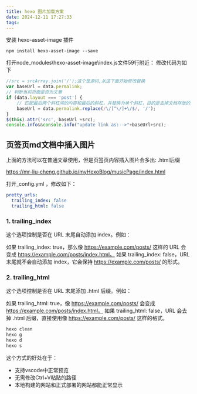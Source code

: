 ```yaml
---
title: hexo 图片加载方案
date: 2024-12-11 17:27:33
tags:
---
```


安装 hexo-asset-image 插件

```
npm install hexo-asset-image --save
```

打开node_modules\hexo-asset-image\index.js文件59行附近：
修改代码为如下

```js
//src = srcArray.join('/');这个是源码,从这下面开始修改替换
var baseUrl = data.permalink;
// 判断当前页面是否为文章
if (data.layout === 'post') {
    // 匹配最后两个斜杠间的内容和最后的斜杠，并替换为单个斜杠，目的是去掉文档存放的文件夹名
    baseUrl = data.permalink.replace(/\/[^\/]+\/$/, '/'); 
}
$(this).attr('src', baseUrl +src);
console.info&&console.info("update link as:-->"+baseUrl+src);
```

## 页签页md文档中插入图片

上面的方法可以在普通文章使用，但是页签页内容插入图片会多出: .html后缀

https://mr-liu-cheng.github.io/myHexoBlog/musicPage/index.html

打开_config.yml ，修改如下：

```yml
pretty_urls:
  trailing_index: false
  trailing_html: false
```

### 1. trailing_index

这个选项控制是否在 URL 末尾自动添加 index。例如：

如果 trailing_index: true，那么像 https://example.com/posts/ 这样的 URL 会变成 https://example.com/posts/index.html。
如果 trailing_index: false，URL 末尾就不会自动添加 index，它会保持 https://example.com/posts/ 的形式。

### 2. trailing_html

这个选项控制是否在 URL 末尾添加 .html 后缀。例如：

如果 trailing_html: true，像 https://example.com/posts/ 会变成 https://example.com/posts/index.html。
如果 trailing_html: false，URL 会去掉 .html 后缀，直接使用像 https://example.com/posts/ 这样的格式。

```bash
hexo clean
hexo g
hexo d
hexo s
```

这个方式的好处在于：

* 支持vscode中正常预览
* 无需修改Ctrl+V粘贴的路径
* 本地构建的网站和正式部署的网站都能正常显示

